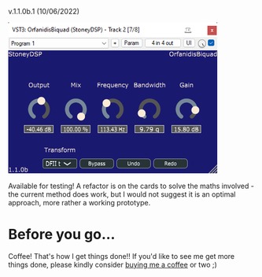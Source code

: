 v.1.1.0b.1 (10/06/2022)

![Orf-AutoGUI-1-1-0b](https://raw.githubusercontent.com/StoneyDSP/OrfanidisBiquad/master/Res/Orf-AutoGUI-1-1-0b.png)

Available for testing! A refactor is on the cards to solve the maths involved - the current method does work, but I would not suggest it is an optimal approach, more rather a working prototype.

# Before you go...

Coffee! That's how I get things done!! If you'd like to see me get more things done, please kindly consider <a href="https://www.patreon.com/bePatron?u=8549187" data-patreon-widget-type="become-patron-button">buying me a coffee</a> or two ;)


